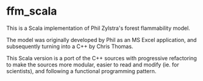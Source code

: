 ffm_scala
=========

This is a Scala implementation of Phil Zylstra's forest flammability model.

The model was originally developed by Phil as an MS Excel application, and
subsequently turning into a C++ by Chris Thomas. 

This Scala version is a port of the C++ sources with progressive refactoring to
make the sources more modular, easier to read and modify (ie. for scientists), 
and following a functional programming pattern.
